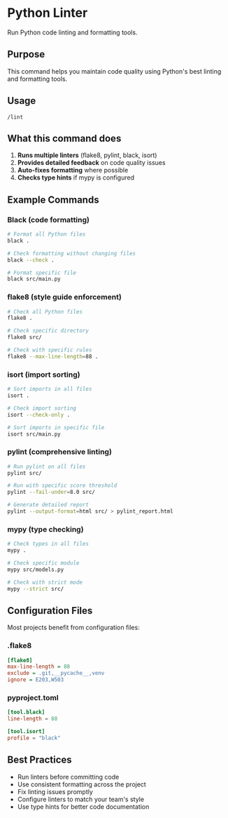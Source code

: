 # Python Linter

Run Python code linting and formatting tools.

## Purpose

This command helps you maintain code quality using Python's best linting and formatting tools.

## Usage

```
/lint
```

## What this command does

1. **Runs multiple linters** (flake8, pylint, black, isort)
2. **Provides detailed feedback** on code quality issues
3. **Auto-fixes formatting** where possible
4. **Checks type hints** if mypy is configured

## Example Commands

### Black (code formatting)
```bash
# Format all Python files
black .

# Check formatting without changing files
black --check .

# Format specific file
black src/main.py
```

### flake8 (style guide enforcement)
```bash
# Check all Python files
flake8 .

# Check specific directory
flake8 src/

# Check with specific rules
flake8 --max-line-length=88 .
```

### isort (import sorting)
```bash
# Sort imports in all files
isort .

# Check import sorting
isort --check-only .

# Sort imports in specific file
isort src/main.py
```

### pylint (comprehensive linting)
```bash
# Run pylint on all files
pylint src/

# Run with specific score threshold
pylint --fail-under=8.0 src/

# Generate detailed report
pylint --output-format=html src/ > pylint_report.html
```

### mypy (type checking)
```bash
# Check types in all files
mypy .

# Check specific module
mypy src/models.py

# Check with strict mode
mypy --strict src/
```

## Configuration Files

Most projects benefit from configuration files:

### .flake8
```ini
[flake8]
max-line-length = 88
exclude = .git,__pycache__,venv
ignore = E203,W503
```

### pyproject.toml
```toml
[tool.black]
line-length = 88

[tool.isort]
profile = "black"
```

## Best Practices

- Run linters before committing code
- Use consistent formatting across the project
- Fix linting issues promptly
- Configure linters to match your team's style
- Use type hints for better code documentation